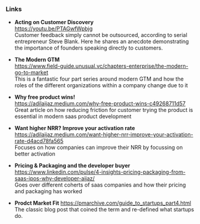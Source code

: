 ### Links

- **Acting on Customer Discovery**   
https://youtu.be/PTAGwfWpbjg  
Customer feedback simply cannot be outsourced, according to serial entrepreneur Steve Blank. Here he shares an anecdote demonstrating the importance of founders speaking directly to customers.  

- **The Modern GTM**  
https://www.field-guide.unusual.vc/chapters-enterprise/the-modern-go-to-market  
This is a fantastic four part series around modern GTM and how the roles of the different organizations within a company change due to it  

- **Why free product wins!**  
https://adilaijaz.medium.com/why-free-product-wins-c49268711d57  
Great article on how reducing friction for customer trying the product is essential in modern saas product development  

- **Want higher NRR? Improve your activation rate**  
https://adilaijaz.medium.com/want-higher-nrr-improve-your-activation-rate-d4acd78fa565  
Focuses on how companies can improve their NRR by focussing on better activation  

- **Pricing & Packaging and the developer buyer**  
https://www.linkedin.com/pulse/4-insights-pricing-packaging-from-saas-ipos-why-developer-aijaz/  
Goes over different coherts of saas companies and how their pricing and packaging has worked  

- **Prodct Market Fit**
https://pmarchive.com/guide_to_startups_part4.html
The classic blog post that coined the term and re-defined what startups do.
